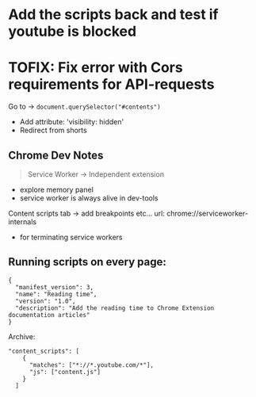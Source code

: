 # Add the scripts back and test if youtube is blocked

# TOFIX: Fix error with Cors requirements for API-requests

Go to -> `document.querySelector("#contents")`
-  Add attribute: 'visibility: hidden'
- Redirect from shorts

## Chrome Dev Notes 
> Service Worker -> Independent extension
  - explore memory panel
  - service worker is always alive in dev-tools

Content scripts tab -> add breakpoints etc...
url: chrome://serviceworker-internals
  - for terminating service workers

## Running scripts on every page:
```
{
  "manifest_version": 3,
  "name": "Reading time",
  "version": "1.0",
  "description": "Add the reading time to Chrome Extension documentation articles"
}
```

Archive:
```
"content_scripts": [
    {
      "matches": ["*://*.youtube.com/*"],
      "js": ["content.js"]
    }
  ]
```